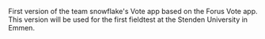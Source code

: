 First version of the team snowflake's Vote app based on the Forus Vote app.
This version will be used for the first fieldtest at the Stenden University in Emmen.
